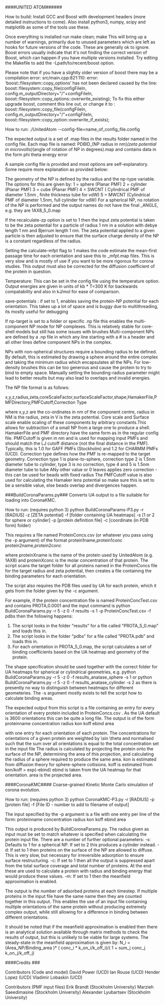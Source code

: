 
####UNITED ATOM######

How to build:
Install GCC and Boost with development headers (more detailed instructions to come). Also install python3, numpy, scipy and matplotlib as some of the tools use these.

Once everything is installed run
make clean; make
This will bring up a number of warnings, primarily due to unused parameters which are left as hooks for future versions of the code. These are generally ok to ignore. 
Boost errors usually indicate that it's not finding the correct version of Boost, which can happen if you have multiple versions installed. Try editing the Makefile to add the
-Lpath/to/recent/boost
option.

Please note that if you have a slightly older version of boost there may be a compilation error:
src/main.cpp:821:110: error: ‘boost::filesystem::copy_options’ has not been declared
caused by the line:
boost::filesystem::copy_file(configFileIn, config.m_outputDirectory+"/"+configFileIn, boost::filesystem::copy_options::overwrite_existing);
To fix this either upgrade boost, comment this line out, or change it to :
boost::filesystem::copy_file(configFileIn, config.m_outputDirectory+"/"+configFileIn, boost::filesystem::copy_option::overwrite_if_exists);


How to run:
./UnitedAtom --config-file=name_of_config_file.config

The expected output is a set of .map files in the results folder named in the config file. Each map file is named:
PDBID_(NP radius in nm)_(zeta potential in microvolts)_(angle of rotation of NP in degrees).map and contains data in the form
phi theta energy error

A sample config file is provided and most options are self-explanatory. Some require more explanation as provided below:

The geometry of the NP is defined by the radius and the np-type variable. The options for this are given by:
1 = sphere (Planar PMF)
2 = cylinder  (Planar PMF) 
3 = cube (Planar PMF)
4 = SWCNT ( Cylindrical PMF of diameter 1.5nm , finite thickness tube for vdW)
5 = MWCNT (Cylindrical PMF of diameter 1.5nm, full cylinder for vdW)
For a spherical NP, no rotation of the NP is performed and the output names do not have the final _ANGLE, e.g. they are 1AX8_5_0.map

If the recalculate-zp option is set to 1 then the input zeta potential is taken to be the zeta potential for a particle of radius 1 nm in a solution with debye length 1 nm and Bjerrum length 1 nm. The zeta potential applied to
a given particle is then adjusted to ensure that the surface charge density of the NP is a constant regardless of the radius. 

Setting the calculate-mfpt flag to 1 makes the code estimate the mean-first passage time for each orientation and save this to _mfpt.map files. This is very slow and is mostly of use if you want to be more rigorous for corona studies. 
This output must also be corrected for the diffusion coefficient of the protein in question.

Temperature: This can be set in the config file using the temperature option. Output energies are given in units of kb * T=300 K for backwards compatability and also in kJ/mol for ease of comparison.

save-potentials : if set to 1, enables saving the protein-NP potential for each orientation. This takes up a lot of space and is buggy due to multithreading, its mostly useful for debugging


If np-target is set to a folder or specific .np file this enables the multi-component NP mode for NP complexes. This is relatively stable for core-shell models but still has some issues with brushes
Multi-component NPs are defined by a .np file in which any line starting with a # is a header and all other lines define component NPs in the complex.



NPs with non-spherical structures require a bounding radius to be defined. By default, this is estimated by drawing a sphere around the entire complex and taking the minimum radius
which encapsulates all the NPs. For low-density brushes this can be too generous and cause the protein to try to bind to empty space. Manually setting the bounding-radius parameter might lead to better results but may also lead to overlaps and invalid energies.


The NP file format is as follows:

x,y,z,radius,zeta,coreScaleFactor,surfaceScaleFactor,shape,HamakerFile,PMFDirectory,PMFCutoff,Correction Type

where x,y,z are the co-ordinates in nm of the component centre, radius in NM is the radius, zeta in V is the zeta potential. Core scale and Surface scale enable scaling of these components by arbitrary constants.This allows for subtraction of a small NP from a large one to produce a shell.
HamakerFile and PMF directory have the same form as in the regular config file.
PMFCutoff is given in nm and is used for mapping input PMFs and should match the LJ cutoff distance (not the final distance in the PMF). Typically, this is 1.0 for GAFF PMFs (Stockholm) and 1.2 for CHARMM PMFs (UCD).
Correction type defines how the PMF is re-mapped to the target geometry. Correction type 1 is plane-to-sphere, correction type 2 is 1.5nm diameter tube to cylinder, type 3 is no correction, type 4 and 5 is 1.5nm diameter tube to tube
ANy other value or 0 leaves applies zero correction - this can be used for beads with fixed radius
The PMFCutoff value is also used for calculating the Hamaker lens potential so make sure this is set to be a sensible value, else beads overlap and divergences happen.







###BuildCoronaParams.py###
Converts UA output to a file suitable for loading into CoronaKMC.

How to run: (requires python 3)
python BuildCoronaParams-P3.py -r [RADIUS] -z [ZETA potential] -f [folder containing UA heatmaps] -s [1 or 2 for sphere or cylinder] -p [protein definition file] -c [coordinate (in PDB form) folder)

This requires a file named ProteinConcs.csv (or whatever you pass using the -p argument)  of the format
protein1name,protein1conc
protein2name,protein2conc

where proteinXname is the name of the protein used by UnitedAtom (e.g. 1AX8)  and proteinXconc is the molar concentration of that protein. The script scans the target folder for all proteins named in the ProteinConcs file for the target radius and zeta potential, then creates a file containing the binding parameters for each orientation.

The script also requires the PDB files used by UA for each protein, which it gets from the folder given by the -c argument. 

For example, if the protein concentration file is named ProteinConcTest.csv and contains
PROTA,0.0001
and the input command is
python BuildCoronaParams.py -r 5 -z 0 -f results -s 1 -p ProteinConcTest.csv -f pdbs
then the following happens:
1) The script looks in the folder "results" for a file called "PROTA_5_0.map" and loads this in.
2) The script looks in the folder "pdbs" for a file called "PROTA.pdb" and loads this in.
3) For each orientation in PROTA_5_0.map, the script calculates a set of binding coefficients based on the UA heatmap and geometry of the protein.

The shape specification should be used together with the correct folder for UA heatmaps for spherical or cylindrical geometries, e.g.
python BuildCoronaParams.py -r 5 -z 0 -f results_anatase_sphere -s 1
or
python BuildCoronaParams.py -r 5 -z 0 -f results_anatase_cylinder -s 2
as there is presently no way to distinguish between heatmaps for different geometeries. The -s argument mostly exists to tell the script how to calculate binding areas.

The expected output from this script is a file containing an entry for every orientation of every protein included in ProteinConcs.csv . As the UA default is 3600 orientations this can be quite a long file.
The output is of the form
proteinname concentration radius kon koff ebind area

with one entry for each orientation of each protein. The concentrations for orientations of a given protein are weighted by \sin \theta and normalised such that the sum over all orientations is equal to the total concentration set in the input file
The radius is calculated by projecting the protein onto the surface of the NP, determining the area of this projection, and calculating the radius of a sphere required to produce the same area.
kon is estimated from diffusion theory for sphere-sphere collisions.
koff is estimated from kon/koff = exp(-ebind)
ebind is taken from the UA heatmap for that orientation.
area is the projected area.  

####CoronaKMC####
Coarse-grained Kinetic Monte Carlo simulation of corona evolution.

How to run: (requires python 3)
python CoronaKMC-P3.py  -r [RADIUS] -p [protein file] -f [File ID - number to add to filename of output]

The input specified by the -p argument is a file with one entry per line of the form:
proteinname concentration radius kon koff ebind area

This output is produced by BuildCoronaParams.py. The radius given as input must be set to match whatever is specified when calculating the protein input file.
There are a number of further optional parameters:
-s: Defaults to 1 for a spherical NP. If set to 2 this produces a cylinder instead.
-d: If set to 1 then proteins on the surface of the NP are allowed to diffuse. This is very slow, but necessary for irreversible adsorption to ensure surface restructuring.
-c: If set to 1 then all the output is suppressed apart from the total surface coverage and total number of proteins. At the end these are used to calculate a protein with radius and binding energy that would produce these values.
-m: If set to 1 then the meanfield approximation is enabled. 

The output is the number of adsorbed proteins at each timestep. If multiple proteins in the input file have the same name then they are counted together in this output.
This enables the use of an input file containing multiple orientations of the same protein without producing extremely complex output, while still allowing for a difference in binding between different orientations.

It should be noted that if the meanfield approximation is enabled then there is an analytical solution available through matrix methods to check the results of output, but this is unlikely to be viable for large systems.
The steady-state in the meanfield approximation is given by:
N_i = (Area_NP/Binding_area )* (    conc_i * k_on_i/k_off_i)/( 1 + sum_j conc_j k_on_j/k_off_j)

####Credits ###


Contributors (Code and model)
David Power (UCD)
Ian Rouse (UCD)
Hender Lopez (UCD(
Vladimir Lobaskin (UCD)


Contributors (PMF input files)
Erik Brandt (Stockholm University)
Marzieh Saeedimasine (Stockholm University)
Alexander Lyubartsev (Stockholm University)
